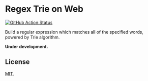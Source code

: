 # Regex Trie on Web

[![GitHub Action Status](https://github.com/danpintara/regex-trie-web/workflows/publish/badge.svg)](https://github.com/danpintara/regex-trie-web/actions?query=workflow%3Apublish)

Build a regular expression which matches all of the specified words, powered by Trie algorithm.

**Under development.**

## License

[MIT](LICENSE).
